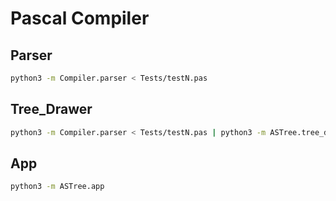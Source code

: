 # Pascal Compiler

## Parser

```bash
python3 -m Compiler.parser < Tests/testN.pas
```

## Tree_Drawer

```bash
python3 -m Compiler.parser < Tests/testN.pas | python3 -m ASTree.tree_drawer
```

## App

```bash
python3 -m ASTree.app
```
